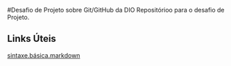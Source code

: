 #Desafio de Projeto sobre Git/GitHub da DIO
Repositórioo para o desafio de Projeto. 

## Links Úteis
[sintaxe.básica.markdown](https://www.markdownguide.org/basic-syntax/)
